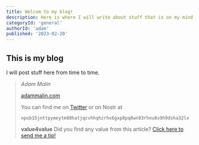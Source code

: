 ```yaml
---
title: Welcom to my blog!
description: Here is where I will write about stuff that is on my mind.
categoryId: 'general'
authorId: 'adam'
published: '2023-02-20'
---
```


## This is my blog

I will post stuff here from time to time. 

> *Adam Malin*
> 
> [adammalin.com](https://adammalin.com)
> 
> You can find me on [Twitter](https://twitter.com/thePR0M3TH3AN) or on Nostr at
> 
> `npub15jnttpymeytm80hatjqcvhhqhzrhx6gxp8pq0wn93rhnu8s9h9dsha32lx`
> 
> **value4value**
> Did you find any value from this article? [Click here to send me a tip!](https://adammalin.com/tip)